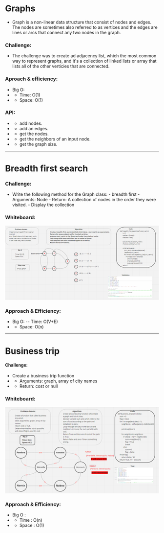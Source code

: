 # Graphs
- Graph is a non-linear data structure that consist of nodes and edges. The nodes are sometimes also referred to as vertices and the edges are lines or arcs that connect any two nodes in the graph.

### Challenge:
- The challenge was to create ad adjacency list, which the most common way to represent graphs, and it's a collection of linked lists or array that lists all of the other verticies that are connected.

### Aproach & efficiency:
- Big O:
- - Time: O(1)
- - Space: O(1)


### API:
- - add nodes.
- - add an edges.
- - get the nodes.
- - get the neighbors of an input node.
- - get the graph size.

-----------------------------------------------------------------------
# Breadth first search

### Challenge:
- Write the following method for the Graph class: - breadth first - Arguments: Node - Return: A collection of nodes in the order they were visited. - Display the collection

### Whiteboard:

![](breadth_first_search.PNG)

### Approach & Efficiency:
- Big O:
-- Time: O(V+E)
- - Space: O(n)

----------------------------------------------------------------------------
# Business trip

#### Challenge:
- Create a business trip function
- - Arguments: graph, array of city names
- - Return: cost or null

### Whiteboard:

![](business_trip.PNG)

### Approach & Efficiency:
- Big O :
- - Time : O(n)
- - Space : O(1)